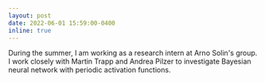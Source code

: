 ```yaml
---
layout: post
date: 2022-06-01 15:59:00-0400
inline: true
---
```


During the summer, I am working as a research intern at Arno Solin's group. I work closely with Martin Trapp and Andrea Pilzer to investigate Bayesian neural network with periodic activation functions.
